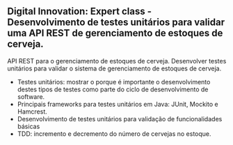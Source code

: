 <h2>Digital Innovation: Expert class - Desenvolvimento de testes unitários para validar uma API REST de gerenciamento de estoques de cerveja.</h2

API REST para o gerenciamento de estoques de cerveja. Desenvolver testes unitários para validar o  sistema de gerenciamento de estoques de cerveja.



* Testes unitários: mostrar o porque é importante o desenvolvimento destes tipos de testes como parte do ciclo de desenvolvimento de software.
* Principais frameworks para testes unitários em Java: JUnit, Mockito e Hamcrest. 
* Desenvolvimento de testes unitários para validação de funcionalidades básicas
* TDD:  incremento e decremento do número de cervejas no estoque.





